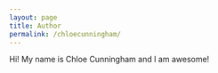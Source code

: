 ```yaml
---
layout: page
title: Author
permalink: /chloecunningham/
---
```


Hi! My name is Chloe Cunningham and I am awesome!